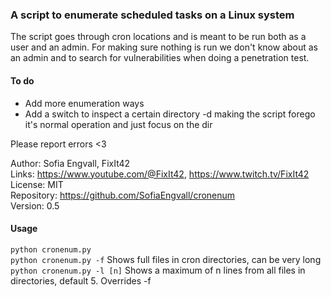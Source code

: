 ### A script to enumerate scheduled tasks on a Linux system

The script goes through cron locations and is meant to be run both
as a user and an admin. For making sure nothing is run we don't know
about as an admin and to search for vulnerabilities when doing a
penetration test.

#### To do

- Add more enumeration ways
- Add a switch to inspect a certain directory -d making the script forego it's normal operation and just focus on the dir

Please report errors <3

Author: Sofia Engvall, FixIt42<br>
Links: <https://www.youtube.com/@FixIt42>, <https://www.twitch.tv/FixIt42><br>
License: MIT<br>
Repository: <https://github.com/SofiaEngvall/cronenum><br>
Version: 0.5<br>

#### Usage

`python cronenum.py`<br>
`python cronenum.py -f` Shows full files in cron directories, can be very long<br>
`python cronenum.py -l [n]` Shows a maximum of n lines from all files in directories, default 5. Overrides -f<br>
